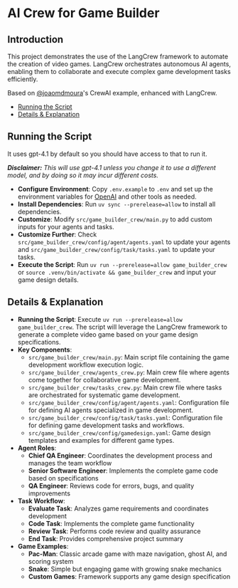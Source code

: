 # AI Crew for Game Builder
## Introduction
This project demonstrates the use of the LangCrew framework to automate the creation of video games. LangCrew orchestrates autonomous AI agents, enabling them to collaborate and execute complex game development tasks efficiently.

Based on [@joaomdmoura](https://x.com/joaomdmoura)'s CrewAI example, enhanced with LangCrew.

- [Running the Script](#running-the-script)
- [Details & Explanation](#details--explanation)

## Running the Script
It uses gpt-4.1 by default so you should have access to that to run it.

***Disclaimer:** This will use gpt-4.1 unless you change it to use a different model, and by doing so it may incur different costs.*

- **Configure Environment**: Copy `.env.example` to `.env` and set up the environment variables for [OpenAI](https://platform.openai.com/api-keys) and other tools as needed.
- **Install Dependencies**: Run `uv sync --prerelease=allow` to install all dependencies.
- **Customize**: Modify `src/game_builder_crew/main.py` to add custom inputs for your agents and tasks.
- **Customize Further**: Check `src/game_builder_crew/config/agent/agents.yaml` to update your agents and `src/game_builder_crew/config/task/tasks.yaml` to update your tasks.
- **Execute the Script**: Run `uv run --prerelease=allow game_builder_crew` or `source .venv/bin/activate && game_builder_crew` and input your game design details.

## Details & Explanation
- **Running the Script**: Execute `uv run --prerelease=allow game_builder_crew`. The script will leverage the LangCrew framework to generate a complete video game based on your game design specifications.
- **Key Components**:
  - `src/game_builder_crew/main.py`: Main script file containing the game development workflow execution logic.
  - `src/game_builder_crew/agents_crew.py`: Main crew file where agents come together for collaborative game development.
  - `src/game_builder_crew/tasks_crew.py`: Main crew file where tasks are orchestrated for systematic game development.
  - `src/game_builder_crew/config/agent/agents.yaml`: Configuration file for defining AI agents specialized in game development.
  - `src/game_builder_crew/config/task/tasks.yaml`: Configuration file for defining game development tasks and workflows.
  - `src/game_builder_crew/config/gamedesign.yaml`: Game design templates and examples for different game types.
- **Agent Roles**:
  - **Chief QA Engineer**: Coordinates the development process and manages the team workflow
  - **Senior Software Engineer**: Implements the complete game code based on specifications
  - **QA Engineer**: Reviews code for errors, bugs, and quality improvements
- **Task Workflow**:
  - **Evaluate Task**: Analyzes game requirements and coordinates development
  - **Code Task**: Implements the complete game functionality
  - **Review Task**: Performs code review and quality assurance
  - **End Task**: Provides comprehensive project summary
- **Game Examples**:
  - **Pac-Man**: Classic arcade game with maze navigation, ghost AI, and scoring system
  - **Snake**: Simple but engaging game with growing snake mechanics
  - **Custom Games**: Framework supports any game design specification